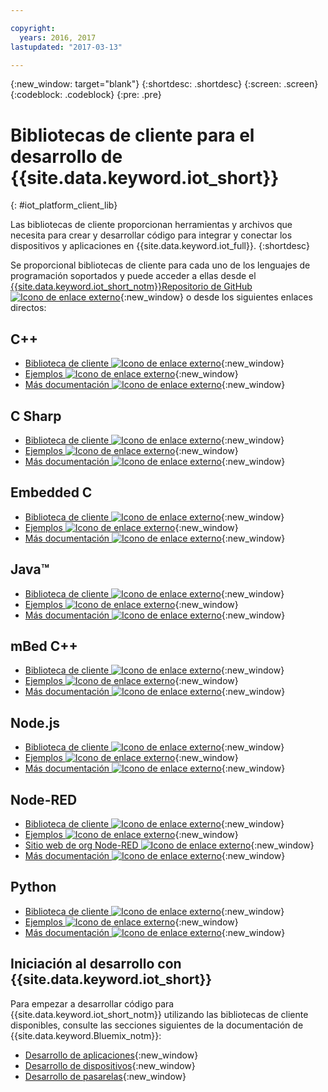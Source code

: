 ```yaml
---

copyright:
  years: 2016, 2017
lastupdated: "2017-03-13"

---
```


{:new_window: target="blank"}
{:shortdesc: .shortdesc}
{:screen: .screen}
{:codeblock: .codeblock}
{:pre: .pre}

# Bibliotecas de cliente para el desarrollo de {{site.data.keyword.iot_short}}
{: #iot_platform_client_lib}

Las bibliotecas de cliente proporcionan herramientas y archivos que necesita para crear y desarrollar código para integrar y conectar los dispositivos y aplicaciones en {{site.data.keyword.iot_full}}.
{:shortdesc}

Se proporcional bibliotecas de cliente para cada uno de los lenguajes de programación soportados y puede acceder a ellas desde el [{{site.data.keyword.iot_short_notm}}Repositorio de GitHub ![Icono de enlace externo](../../icons/launch-glyph.svg "Icono de enlace externo")](https://github.com/ibm-watson-iot){:new_window} o desde los siguientes enlaces directos:

## C++

- [Biblioteca de cliente ![Icono de enlace externo](../../icons/launch-glyph.svg "Icono de enlace externo")](https://github.com/ibm-watson-iot/iot-cpp){:new_window}
- [Ejemplos ![Icono de enlace externo](../../icons/launch-glyph.svg "Icono de enlace externo")](https://github.com/ibm-watson-iot/iot-cpp/tree/master/samples){:new_window}
- [Más documentación ![Icono de enlace externo](../../icons/launch-glyph.svg "Icono de enlace externo")](https://github.com/ibm-watson-iot/iot-cpp/blob/master/README.md){:new_window}

## C Sharp
- [Biblioteca de cliente ![Icono de enlace externo](../../icons/launch-glyph.svg "Icono de enlace externo")](https://github.com/ibm-watson-iot/iot-csharp){:new_window}
- [Ejemplos ![Icono de enlace externo](../../icons/launch-glyph.svg "Icono de enlace externo")](https://github.com/ibm-watson-iot/iot-csharp/tree/master/sample){:new_window}
- [Más documentación ![Icono de enlace externo](../../icons/launch-glyph.svg "Icono de enlace externo")](https://github.com/ibm-watson-iot/iot-csharp/blob/master/README.md){:new_window}

## Embedded C

- [Biblioteca de cliente ![Icono de enlace externo](../../icons/launch-glyph.svg "Icono de enlace externo")](https://github.com/ibm-watson-iot/iot-embeddedc){:new_window}
- [Ejemplos ![Icono de enlace externo](../../icons/launch-glyph.svg "Icono de enlace externo")](https://github.com/ibm-watson-iot/iot-embeddedc/tree/master/samples){:new_window}
- [Más documentación ![Icono de enlace externo](../../icons/launch-glyph.svg "Icono de enlace externo")](https://github.com/ibm-watson-iot/iot-embeddedc/blob/master/README.md){:new_window}


## Java™
- [Biblioteca de cliente ![Icono de enlace externo](../../icons/launch-glyph.svg "Icono de enlace externo")](https://github.com/ibm-watson-iot/iot-java){:new_window}
- [Ejemplos ![Icono de enlace externo](../../icons/launch-glyph.svg "Icono de enlace externo")](https://github.com/ibm-watson-iot/iot-java#samples){:new_window}
- [Más documentación ![Icono de enlace externo](../../icons/launch-glyph.svg "Icono de enlace externo")](https://github.com/ibm-watson-iot/iot-java/blob/master/README.md){:new_window}

## mBed C++

- [Biblioteca de cliente ![Icono de enlace externo](../../icons/launch-glyph.svg "Icono de enlace externo")](https://developer.mbed.org/teams/IBM_IoT/code/IBMIoTF/){:new_window}
- [Ejemplos ![Icono de enlace externo](../../icons/launch-glyph.svg "Icono de enlace externo")](https://developer.mbed.org/teams/IBM_IoT/code/IBMIoTClientLibrarySample/){:new_window}
- [Más documentación ![Icono de enlace externo](../../icons/launch-glyph.svg "Icono de enlace externo")](http://iotf.readthedocs.io/en/latest/devices/libraries/mbedcpp.html){:new_window}

## Node.js
- [Biblioteca de cliente ![Icono de enlace externo](../../icons/launch-glyph.svg "Icono de enlace externo")](https://github.com/ibm-watson-iot/iot-nodejs){:new_window}
- [Ejemplos ![Icono de enlace externo](../../icons/launch-glyph.svg "Icono de enlace externo")](https://github.com/ibm-watson-iot/iot-nodejs/tree/master/samples){:new_window}
- [Más documentación ![Icono de enlace externo](../../icons/launch-glyph.svg "Icono de enlace externo")](https://github.com/ibm-watson-iot/iot-nodejs/blob/master/README.md){:new_window}

## Node-RED
- [Biblioteca de cliente ![Icono de enlace externo](../../icons/launch-glyph.svg "Icono de enlace externo")](https://github.com/ibm-watson-iot/iot-nodered){:new_window}
- [Ejemplos ![Icono de enlace externo](../../icons/launch-glyph.svg "Icono de enlace externo")](https://github.com/ibm-watson-iot/iot-nodered/tree/master/samples/rpi){:new_window}
- [Sitio web de org Node-RED ![Icono de enlace externo](../../icons/launch-glyph.svg "Icono de enlace externo")](http://nodered.org/){:new_window}
- [Más documentación ![Icono de enlace externo](../../icons/launch-glyph.svg "Icono de enlace externo")](https://github.com/ibm-watson-iot/iot-nodered/blob/master/README.md){:new_window}

## Python
- [Biblioteca de cliente ![Icono de enlace externo](../../icons/launch-glyph.svg "Icono de enlace externo")](https://github.com/ibm-watson-iot/iot-python){:new_window}
- [Ejemplos ![Icono de enlace externo](../../icons/launch-glyph.svg "Icono de enlace externo")](https://github.com/ibm-watson-iot/iot-python/tree/master/samples){:new_window}
- [Más documentación ![Icono de enlace externo](../../icons/launch-glyph.svg "Icono de enlace externo")](https://github.com/ibm-watson-iot/iot-python/blob/master/README.rst){:new_window}

## Iniciación al desarrollo con {{site.data.keyword.iot_short}}

Para empezar a desarrollar código para {{site.data.keyword.iot_short_notm}} utilizando las bibliotecas de cliente disponibles, consulte las secciones siguientes de la documentación de {{site.data.keyword.Bluemix_notm}}:

- [Desarrollo de aplicaciones](applications/api.html){:new_window}
- [Desarrollo de dispositivos](devices/api.html){:new_window}
- [Desarrollo de pasarelas](gateways/mqtt.html){:new_window}
